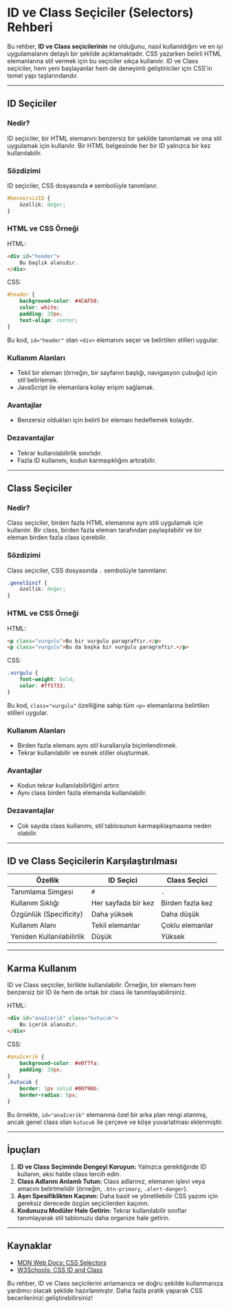 # ID ve Class Seçiciler (Selectors) Rehberi

Bu rehber, **ID ve Class seçicilerinin** ne olduğunu, nasıl kullanıldığını ve en iyi uygulamalarını detaylı bir şekilde açıklamaktadır. CSS yazarken belirli HTML elemanlarına stil vermek için bu seçiciler sıkça kullanılır. ID ve Class seçiciler, hem yeni başlayanlar hem de deneyimli geliştiriciler için CSS'in temel yapı taşlarındandır.

---

## ID Seçiciler

### Nedir?
ID seçiciler, bir HTML elemanını benzersiz bir şekilde tanımlamak ve ona stil uygulamak için kullanılır. Bir HTML belgesinde her bir ID yalnızca bir kez kullanılabilir.

### Sözdizimi
ID seçiciler, CSS dosyasında `#` sembolüyle tanımlanır.

```css
#benzersizID {
    özellik: değer;
}
```

### HTML ve CSS Örneği
HTML:
```html
<div id="header">
    Bu başlık alanıdır.
</div>
```
CSS:
```css
#header {
    background-color: #4CAF50;
    color: white;
    padding: 20px;
    text-align: center;
}
```
Bu kod, `id="header"` olan `<div>` elemanını seçer ve belirtilen stilleri uygular.

### Kullanım Alanları
- Tekil bir eleman (örneğin, bir sayfanın başlığı, navigasyon çubuğu) için stil belirlemek.
- JavaScript ile elemanlara kolay erişim sağlamak.

### Avantajlar
- Benzersiz oldukları için belirli bir elemanı hedeflemek kolaydır.

### Dezavantajlar
- Tekrar kullanılabilirlik sınırlıdır.
- Fazla ID kullanımı, kodun karmaşıklığını artırabilir.

---

## Class Seçiciler

### Nedir?
Class seçiciler, birden fazla HTML elemanına aynı stili uygulamak için kullanılır. Bir class, birden fazla eleman tarafından paylaşılabilir ve bir eleman birden fazla class içerebilir.

### Sözdizimi
Class seçiciler, CSS dosyasında `.` sembolüyle tanımlanır.

```css
.genelSinif {
    özellik: değer;
}
```

### HTML ve CSS Örneği
HTML:
```html
<p class="vurgulu">Bu bir vurgulu paragraftır.</p>
<p class="vurgulu">Bu da başka bir vurgulu paragraftır.</p>
```
CSS:
```css
.vurgulu {
    font-weight: bold;
    color: #ff5733;
}
```
Bu kod, `class="vurgulu"` özelliğine sahip tüm `<p>` elemanlarına belirtilen stilleri uygular.

### Kullanım Alanları
- Birden fazla elemanı aynı stil kurallarıyla biçimlendirmek.
- Tekrar kullanılabilir ve esnek stiller oluşturmak.

### Avantajlar
- Kodun tekrar kullanılabilirliğini artırır.
- Aynı class birden fazla elemanda kullanılabilir.

### Dezavantajlar
- Çok sayıda class kullanımı, stil tablosunun karmaşıklaşmasına neden olabilir.

---

## ID ve Class Seçicilerin Karşılaştırılması
| Özellik                  | ID Seçici                | Class Seçici              |
|--------------------------|--------------------------|---------------------------|
| Tanımlama Simgesi        | `#`                     | `.`                       |
| Kullanım Sıklığı         | Her sayfada bir kez     | Birden fazla kez          |
| Özgünlük (Specificity)   | Daha yüksek             | Daha düşük                |
| Kullanım Alanı           | Tekil elemanlar         | Çoklu elemanlar           |
| Yeniden Kullanılabilirlik| Düşük                   | Yüksek                    |

---

## Karma Kullanım
ID ve Class seçiciler, birlikte kullanılabilir. Örneğin, bir elemanı hem benzersiz bir ID ile hem de ortak bir class ile tanımlayabilirsiniz.

HTML:
```html
<div id="anaIcerik" class="kutucuk">
    Bu içerik alanıdır.
</div>
```
CSS:
```css
#anaIcerik {
    background-color: #e0f7fa;
    padding: 20px;
}
.kutucuk {
    border: 1px solid #00796b;
    border-radius: 5px;
}
```
Bu örnekte, `id="anaIcerik"` elemanına özel bir arka plan rengi atanmış, ancak genel class olan `kutucuk` ile çerçeve ve köşe yuvarlatması eklenmiştir.

---

## İpuçları
1. **ID ve Class Seçiminde Dengeyi Koruyun:** Yalnızca gerektiğinde ID kullanın, aksi halde class tercih edin.
2. **Class Adlarını Anlamlı Tutun:** Class adlarınız, elemanın işlevi veya amacını belirtmelidir (örneğin, `.btn-primary`, `.alert-danger`).
3. **Aşırı Spesifiklikten Kaçının:** Daha basit ve yönetilebilir CSS yazımı için gereksiz derecede özgün seçicilerden kaçının.
4. **Kodunuzu Modüler Hale Getirin:** Tekrar kullanılabilir sınıflar tanımlayarak stil tablonuzu daha organize hale getirin.

---

## Kaynaklar

- [MDN Web Docs: CSS Selectors](https://developer.mozilla.org/en-US/docs/Web/CSS/CSS_Selectors)
- [W3Schools: CSS ID and Class](https://www.w3schools.com/css/css_selectors.asp)

Bu rehber, ID ve Class seçicilerini anlamanıza ve doğru şekilde kullanmanıza yardımcı olacak şekilde hazırlanmıştır. Daha fazla pratik yaparak CSS becerilerinizi geliştirebilirsiniz!
